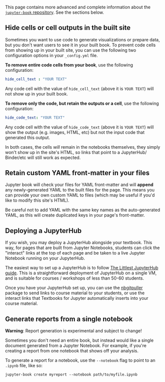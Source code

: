 This page contains more advanced and complete information about the
[`jupyter-book` repository](https://github.com/jupyter/jupyter-book). See the sections below.

## Hide cells or cell outputs in the built site

Sometimes you want to use code to generate visualizations or prepare data,
but you don't want users to see it in your built book. To prevent code cells
from showing up in your built site, you can use the following two configuration
options in your `_config.yml` file.

**To remove entire code cells from your book**, use the following configuration:

```yaml
hide_cell_text : "YOUR TEXT"
```

Any code cell with the value of `hide_cell_text` (above it is `YOUR TEXT`)
will not show up in your built book.

**To remove only the code, but retain the outputs or a cell**, use the following
configuration:

```yaml
hide_code_text: "YOUR TEXT"
```

Any code cell with the value of `hide_code_text` (above it is `YOUR TEXT`)
will show the output (e.g. images, HTML, etc) but not the input code that
generated this output.

In both cases, the cells *will* remain in the notebooks themselves, they
simply won't show up in the site's HTML, so links that point to a JupyterHub/
Binder/etc will still work as expected.

## Retain custom YAML front-matter in your files

Jupyter book will check your files for YAML front-matter and will **append**
any newly-generated YAML to the built files for the page. This means you
can provide your own custom YAML to files (which may be useful if you'd like
to modify this site's HTML).

Be careful not to add YAML with the same key names as the auto-generated YAML, as
this will create duplicated keys in your page's front-matter.


## Deploying a JupyterHub

If you wish, you may deploy a JupyterHub alongside your textbook. This way, for pages that are built from
Jupyter Notebooks, students can click the "interact" links
at the top of each page and be taken to a live Jupyter Notebook running on your JupyterHub.

The easiest way to set up a JupyterHub is to follow [The Littlest JupyterHub guide](https://the-littlest-jupyterhub.readthedocs.io/en/latest/index.html).
This is a straightforward deployment of JupyterHub on a single VM, and is suitable for
courses / workshops of less than 50-60 students.

Once you have your JupyterHub set up, you can use the [nbgitpuller](https://github.com/data-8/nbgitpuller)
package to send links to course material to your students, or use the interact links that Textbooks for Jupyter
automatically inserts into your course material.

## Generate reports from a single notebook

**Warning**: Report generation is experimental and subject to change!

Sometimes you don't need an entire book, but instead would like a single document
generated from a Jupyter Notebook. For example, if you're creating a report from
one notebook that shows off your analysis.

To generate a report for a notebook, use the `--notebook` flag to point to an `.ipynb` file, like so:

```
jupyter-book create myreport --notebook path/to/myfile.ipynb
```
